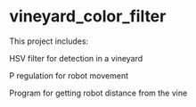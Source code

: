 # vineyard_color_filter
This project includes:

HSV filter for detection in a vineyard

P regulation for robot movement

Program for getting robot distance from the vine
